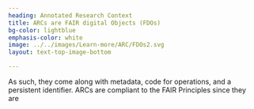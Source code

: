 ```yaml
---
heading: Annotated Research Context
title: ARCs are FAIR digital Objects (FDOs)
bg-color: lightblue
emphasis-color: white
image: ../../images/Learn-more/ARC/FDOs2.svg
layout: text-top-image-bottom

---
```

As such, they come along with metadata, code for operations, and a persistent identifier. ARCs are compliant to the FAIR Principles since they are​
